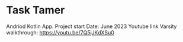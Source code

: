 # Task Tamer
Andriod Kotlin App. 
Project start Date: June 2023
Youtube link Varsity walkthrough: https://youtu.be/7Q5jJKdXSu0
